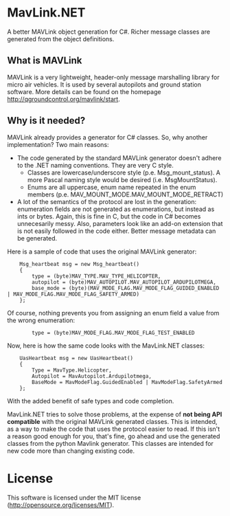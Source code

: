 # MavLink.NET

A better MAVLink object generation for C#. Richer message classes are generated from the object definitions.

## What is MAVLink

MAVLink is a very lightweight, header-only message marshalling library for micro air vehicles. It is used by several autopilots and ground station software. More details can be found on the homepage <http://qgroundcontrol.org/mavlink/start>.

## Why is it needed?

MAVLink already provides a generator for C# classes. So, why another implementation? Two main reasons: 

* The code generated by the standard MAVLink generator doesn't adhere to the .NET naming conventions. They are very C style. 
  * Classes are lowercase/underscore style (p.e. Msg_mount_status). A more Pascal naming style would be desired (i.e. MsgMountStatus).
  * Enums are all uppercase, enum name repeated in the enum members (p.e. MAV_MOUNT_MODE.MAV_MOUNT_MODE_RETRACT)
* A lot of the semantics of the protocol are lost in the generation: enumeration fields are not generated as enumerations, but instead as ints or bytes. Again, this is fine in C, but the code in C# becomes unnecesarily messy. Also, parameters look like an add-on extension that is not easily followed in the code either. Better message metadata can be generated. 

Here is a sample of code that uses the original MAVLink generator:

        Msg_heartbeat msg = new Msg_heartbeat()
        {
            type = (byte)MAV_TYPE.MAV_TYPE_HELICOPTER,
            autopilot = (byte)MAV_AUTOPILOT.MAV_AUTOPILOT_ARDUPILOTMEGA,
            base_mode = (byte)(MAV_MODE_FLAG.MAV_MODE_FLAG_GUIDED_ENABLED | MAV_MODE_FLAG.MAV_MODE_FLAG_SAFETY_ARMED)
        };

Of course, nothing prevents you from assigning an enum field a value from the wrong enumeration: 

            type = (byte)MAV_MODE_FLAG.MAV_MODE_FLAG_TEST_ENABLED 

Now, here is how the same code looks with the MavLink.NET classes: 

        UasHeartbeat msg = new UasHeartbeat()
        {
            Type = MavType.Helicopter,
            Autopilot = MavAutopilot.Ardupilotmega,
            BaseMode = MavModeFlag.GuidedEnabled | MavModeFlag.SafetyArmed
        };

With the added benefit of safe types and code completion. 

MavLink.NET tries to solve those problems, at the expense of **not being API compatible** with the original MAVLink generated classes. This is intended, as a way to make the code that uses the protocol easier to read. If this isn't a reason good enough for you, that's fine, go ahead and use the generated classes from the python Mavlink generator. This classes are intended for new code more than changing existing code. 

# License

This software is licensed under the MIT license (<http://opensource.org/licenses/MIT>).